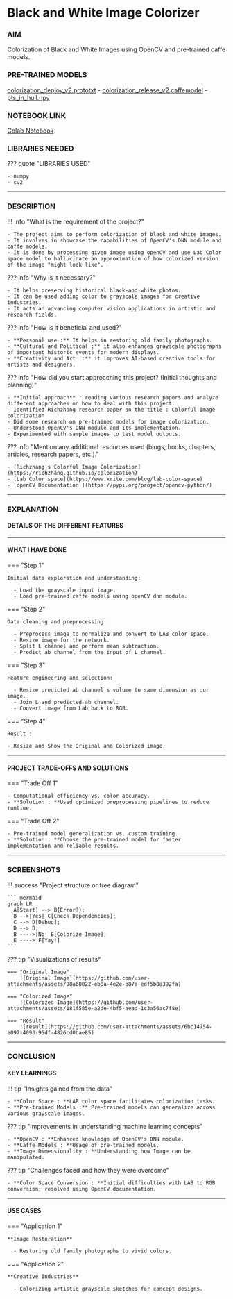 # Black and White Image Colorizer  

### AIM 
Colorization of Black and White Images using OpenCV and pre-trained caffe models.

### PRE-TRAINED MODELS
[colorization_deploy_v2.prototxt](https://github.com/richzhang/colorization/blob/caffe/models/colorization_deploy_v2.prototxt) - 
[colorization_release_v2.caffemodel](https://www.dropbox.com/s/dx0qvhhp5hbcx7z/colorization_release_v2.caffemodel?dl=1) - 
[pts_in_hull.npy](https://github.com/richzhang/colorization/blob/caffe/resources/pts_in_hull.npy)

### NOTEBOOK LINK 

[Colab Notebook](https://colab.research.google.com/drive/1w5GbYEIsX41Uh8i_5q7c8Nh0y5UOpBGb)

### LIBRARIES NEEDED 

??? quote "LIBRARIES USED"

    - numpy
    - cv2

--- 

### DESCRIPTION 

!!! info "What is the requirement of the project?"

    - The project aims to perform colorization of black and white images.
    - It involves in showcase the capabilities of OpenCV's DNN module and caffe models.
    - It is done by processing given image using openCV and use Lab Color space model to hallucinate an approximation of how colorized version of the image "might look like".

??? info "Why is it necessary?"

    - It helps preserving historical black-and-white photos. 
    - It can be used adding color to grayscale images for creative industries.  
    - It acts an advancing computer vision applications in artistic and research fields.

??? info "How is it beneficial and used?"

    - **Personal use :** It helps in restoring old family photographs.  
    - **Cultural and Political :** it also enhances grayscale photographs of important historic events for modern displays. 
    - **Creativity and Art  :** it improves AI-based creative tools for artists and designers.  

??? info "How did you start approaching this project? (Initial thoughts and planning)"

    - **Initial approach** : reading various research papers and analyze different approaches on how to deal with this project.
    - Identified Richzhang research paper on the title : Colorful Image colorization.
    - Did some research on pre-trained models for image colorization.  
    - Understood OpenCV's DNN module and its implementation.  
    - Experimented with sample images to test model outputs. 

??? info "Mention any additional resources used (blogs, books, chapters, articles, research papers, etc.)."
    
    - [Richzhang's Colorful Image Colorization](https://richzhang.github.io/colorization)
    - [Lab Color space](https://www.xrite.com/blog/lab-color-space)
    - [openCV Documentation ](https://pypi.org/project/opencv-python/)

--- 

### EXPLANATION

#### DETAILS OF THE DIFFERENT FEATURES 


--- 

#### WHAT I HAVE DONE 

=== "Step 1"

    Initial data exploration and understanding:
    
      - Load the grayscale input image.
      - Load pre-trained caffe models using openCV dnn module.

=== "Step 2"

    Data cleaning and preprocessing:
    
      - Preprocess image to normalize and convert to LAB color space.
      - Resize image for the network.
      - Split L channel and perform mean subtraction.
      - Predict ab channel from the input of L channel.

=== "Step 3"

    Feature engineering and selection:
    
      - Resize predicted ab channel's volume to same dimension as our image.
      - Join L and predicted ab channel.
      - Convert image from Lab back to RGB.

=== "Step 4"

    Result : 
    
    - Resize and Show the Original and Colorized image.

--- 

#### PROJECT TRADE-OFFS AND SOLUTIONS 

=== "Trade Off 1"

    - Computational efficiency vs. color accuracy.  
    - **Solution : **Used optimized preprocessing pipelines to reduce runtime. 

=== "Trade Off 2"

    - Pre-trained model generalization vs. custom training.  
    - **Solution : **Choose the pre-trained model for faster implementation and reliable results.  

--- 

### SCREENSHOTS 

!!! success "Project structure or tree diagram"

    ``` mermaid
    graph LR
      A[Start] --> B{Error?};
      B -->|Yes| C[Check Dependencies];
      C --> D[Debug];
      D --> B;
      B ---->|No| E[Colorize Image];
      E ----> F[Yay!]
    ```

??? tip "Visualizations of results"

    === "Original Image"
        ![Original Image](https://github.com/user-attachments/assets/98a68022-eb8a-4e2e-b87a-edf5b8a392fa)
    
    === "Colorized Image"
        ![Colorized Image](https://github.com/user-attachments/assets/181f585e-a2de-4bf5-aead-1c3a56ac7f8e)

    === "Result"
        ![result](https://github.com/user-attachments/assets/6bc14754-e097-4093-95df-4826cd0bae85)

--- 

### CONCLUSION 

#### KEY LEARNINGS 

!!! tip "Insights gained from the data"

    - **Color Space : **LAB color space facilitates colorization tasks.  
    - **Pre-trained Models :** Pre-trained models can generalize across various grayscale images.

??? tip "Improvements in understanding machine learning concepts"

    - **OpenCV : **Enhanced knowledge of OpenCV's DNN module.  
    - **Caffe Models : **Usage of pre-trained models.
    - **Image Dimensionality : **Understanding how Image can be manipulated.

??? tip "Challenges faced and how they were overcome"
    
    - **Color Space Conversion : **Initial difficulties with LAB to RGB conversion; resolved using OpenCV documentation. 

--- 

#### USE CASES 

=== "Application 1"

    **Image Restoration**
    
      - Restoring old family photographs to vivid colors.

=== "Application 2"

    **Creative Industries**
    
      - Colorizing artistic grayscale sketches for concept designs.
